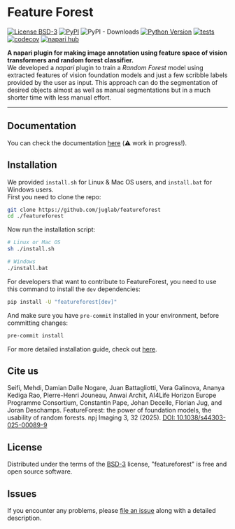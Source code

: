 # Feature Forest

[![License BSD-3](https://img.shields.io/pypi/l/featureforest.svg?color=green)](https://github.com/juglab/featureforest/blob/main/LICENSE)
[![PyPI](https://img.shields.io/pypi/v/featureforest.svg?color=green)](https://pypi.org/project/featureforest)
![PyPI - Downloads](https://img.shields.io/pypi/dm/featureforest)
[![Python Version](https://img.shields.io/pypi/pyversions/featureforest.svg?color=green)](https://python.org)
[![tests](https://github.com/juglab/featureforest/workflows/tests/badge.svg)](https://github.com/juglab/featureforest/actions)
[![codecov](https://codecov.io/gh/juglab/featureforest/branch/main/graph/badge.svg)](https://codecov.io/gh/juglab/featureforest)
[![napari hub](https://img.shields.io/endpoint?url=https://api.napari-hub.org/shields/featureforest)](https://napari-hub.org/plugins/featureforest)
<!--[![Downloads](https://pepy.tech/badge/featureforest)](https://pepy.tech/project/featureforest)-->

**A napari plugin for making image annotation using feature space of vision transformers and random forest classifier.**  
We developed a *napari* plugin to train a *Random Forest* model using extracted features of vision foundation models and just a few scribble labels provided by the user as input. This approach can do the segmentation of desired objects almost as well as manual segmentations but in a much shorter time with less manual effort.  

----------------------------------

## Documentation
You can check the documentation [here](https://juglab.github.io/featureforest/) (⚠️ work in progress!).  

## Installation
We provided `install.sh` for Linux & Mac OS users, and `install.bat` for Windows users.  
First you need to clone the repo:  
```bash
git clone https://github.com/juglab/featureforest
cd ./featureforest
```
Now run the installation script:  
```bash
# Linux or Mac OS
sh ./install.sh
```
```bash
# Windows
./install.bat
```

For developers that want to contribute to FeatureForest, you need to use this command to install the `dev` dependencies:  
```bash
pip install -U "featureforest[dev]"
```
And make sure you have `pre-commit` installed in your environment, before committing changes:  
```bash
pre-commit install
```

For more detailed installation guide, check out [here](https://juglab.github.io/featureforest/install/).


## Cite us

Seifi, Mehdi, Damian Dalle Nogare, Juan Battagliotti, Vera Galinova, Ananya Kediga Rao, Pierre-Henri Jouneau, Anwai Archit, AI4Life Horizon Europe Programme Consortium, Constantin Pape, Johan Decelle, Florian Jug, and Joran Deschamps. FeatureForest: the power of foundation models, the usability of random forests. npj Imaging 3, 32 (2025). [DOI: 10.1038/s44303-025-00089-9](https://doi.org/10.1038/s44303-025-00089-9)


## License

Distributed under the terms of the [BSD-3] license,
"featureforest" is free and open source software.  

## Issues

If you encounter any problems, please [file an issue](https://github.com/juglab/featureforest/issues/new) along with a detailed description.  

[napari]: https://github.com/napari/napari
[Cookiecutter]: https://github.com/audreyr/cookiecutter
[@napari]: https://github.com/napari
[MIT]: http://opensource.org/licenses/MIT
[BSD-3]: http://opensource.org/licenses/BSD-3-Clause
[GNU GPL v3.0]: http://www.gnu.org/licenses/gpl-3.0.txt
[GNU LGPL v3.0]: http://www.gnu.org/licenses/lgpl-3.0.txt
[Apache Software License 2.0]: http://www.apache.org/licenses/LICENSE-2.0
[Mozilla Public License 2.0]: https://www.mozilla.org/media/MPL/2.0/index.txt
[cookiecutter-napari-plugin]: https://github.com/napari/cookiecutter-napari-plugin

[napari]: https://github.com/napari/napari
[tox]: https://tox.readthedocs.io/en/latest/
[pip]: https://pypi.org/project/pip/
[PyPI]: https://pypi.org/
[conda]: https://conda.io/projects/conda/en/latest/index.html
[mamba]: https://mamba.readthedocs.io/en/latest/installation/mamba-installation.html

